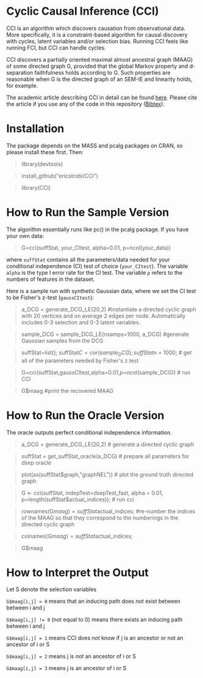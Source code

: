 # Cyclic Causal Inference (CCI)

CCI is an algorithm which discovers causation from observational data. More specifically, it is a constraint-based algorithm for causal discovery with cycles, latent variables and/or selection bias. Running CCI feels like running FCI, but CCI can handle cycles.

CCI discovers a partially oriented maximal almost ancestral graph (MAAG) of some directed graph G, provided that the global Markov property and d-separation faithfulness holds according to G. Such properties are reasonable when G is the directed graph of an SEM-IE and linearity holds, for example. 

The academic article describing CCI in detail can be found [here](https://arxiv.org/abs/1805.02087). Please cite the article if you use any of the code in this repository ([Bibtex](http://adsabs.harvard.edu/cgi-bin/nph-bib_query?bibcode=2018arXiv180502087S&data_type=BIBTEX&db_key=PRE&nocookieset=1)).


# Installation

The package depends on the MASS and pcalg packages on CRAN, so please install these first. Then:

> library(devtools)

> install_github("ericstrobl/CCI")

> library(CCI)

# How to Run the Sample Version

The algorithm essentially runs like pc() in the pcalg package. If you have your own data:

> G=cci(suffStat, your_CItest, alpha=0.01, p=ncol(your_data))

where `suffStat` contains all the parameters/data needed for your conditional independence (CI) test of choice (`your_CItest`). The variable `alpha` is the type I error rate for the CI test. The variable `p` refers to the numbers of features in the dataset.

Here is a sample run with synthetic Gaussian data, where we set the CI test to be Fisher's z-test (`gaussCItest`):

> a_DCG = generate_DCG_LE(20,2) #instantiate a directed cyclic graph with 20 vertices and on average 2 edges per node. Automatically includes 0-3 selection and 0-3 latent variables.

> sample_DCG = sample_DCG_LE(nsamps=1000, a_DCG) #generate Gaussian samples from the DCG

> suffStat=list(); suffStat$C = cor(sample_DCG); suffStat$n = 1000; # get all of the parameters needed by Fisher's z test

> G=cci(suffStat,gaussCItest,alpha=0.01,p=ncol(sample_DCG)) # run CCI

> G$maag #print the recovered MAAG

# How to Run the Oracle Version

The oracle outputs perfect conditional independence information.

> a_DCG = generate_DCG_LE(20,2) # generate a directed cyclic graph

> suffStat = get_suffStat_oracle(a_DCG) # prepare all parameters for dsep oracle

> plot(as(suffStat$graph,"graphNEL")) # plot the ground truth directed graph

> G <- cci(suffStat, indepTest=dsepTest_fast, alpha = 0.01, p=length(suffStat$actual_indices)); # run cci

> rownames(G$maag)=suffStat$actual_indices; #re-number the indices of the MAAG so that they correspond to the numberings in the directed cyclic graph
 
> colnames(G$maag)=suffStat$actual_indices;

> G$maag

# How to Interpret the Output

Let S denote the selection variables

`G$maag[i,j] = 0` means that an inducing path does *not* exist between between i and j

`G$maag[i,j] != 0` (not equal to 0) means there exists an inducing path between i and j

`G$maag[i,j] = 1` means CCI does *not* know if j is an ancestor or not an ancestor of i or S

`G$maag[i,j] = 2` means j is *not* an ancestor of i or S

`G$maag[i,j] = 3` means j is an ancestor of i or S
